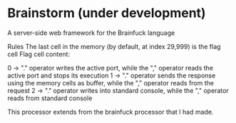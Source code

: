 # Brainstorm (under development)

A server-side web framework for the Brainfuck language

Rules
The last cell in the memory (by default, at index 29,999) is the flag cell
Flag cell content:

0 -> "." operator writes the active port, while the "," operator reads the active port and stops its execution
1 -> "." operator sends the response using the memory cells as buffer, while the "," operator reads from the request
2 -> "." operator writes into standard console, while the "," operator reads from standard console

This processor extends from the brainfuck processor that I had made.
